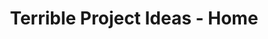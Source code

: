 ---
layout: layouts/home.pug
title: Terrible Project Ideas - Home
description: TPI is a collection of terrible app ideas
---
